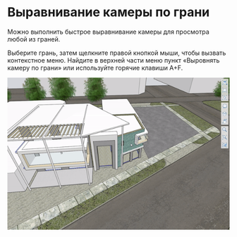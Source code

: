 # Выравнивание камеры по грани

Можно выполнить быстрое выравнивание камеры для просмотра любой из граней.

Выберите грань, затем щелкните правой кнопкой мыши, чтобы вызвать контекстное меню. Найдите в верхней части меню пункт «Выровнять камеру по грани» или используйте горячие клавиши A+F.

![](../.gitbook/assets/alignwithface.gif)
